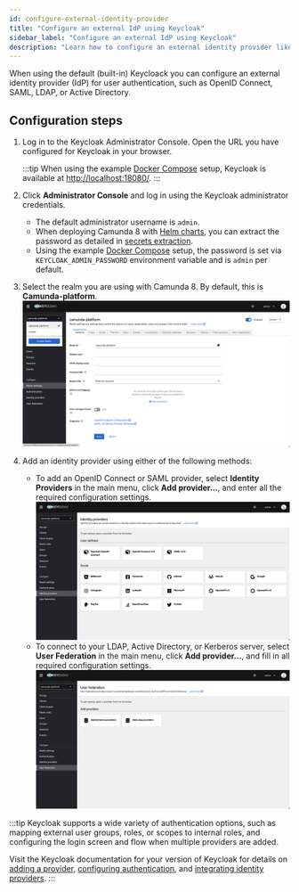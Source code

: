 ```yaml
---
id: configure-external-identity-provider
title: "Configure an external IdP using Keycloak"
sidebar_label: "Configure an external IdP using Keycloak"
description: "Learn how to configure an external identity provider like OpenID Connect, SAML, LDAP, or Active Directory."
---
```


When using the default (built-in) Keycloack you can configure an external identity provider (IdP) for user authentication, such as OpenID Connect, SAML, LDAP, or Active Directory.

## Configuration steps

1.  Log in to the Keycloak Administrator Console. Open the URL you have configured for Keycloak in your browser.

    :::tip
    When using the example [Docker Compose](/self-managed/quickstart/developer-quickstart/docker-compose.md) setup, Keycloak is available at [http://localhost:18080/](http://localhost:18080/).
    :::

2.  Click **Administrator Console** and log in using the Keycloak administrator credentials.

    - The default administrator username is `admin`.
    - When deploying Camunda 8 with [Helm charts](/self-managed/setup/overview.md), you can extract the password as detailed in [secrets extraction](/self-managed/installation-methods/helm/upgrade/index.md#secrets-extraction).
    - Using the example [Docker Compose](/self-managed/quickstart/developer-quickstart/docker-compose.md) setup, the password is set via `KEYCLOAK_ADMIN_PASSWORD` environment variable and is `admin` per default.

3.  Select the realm you are using with Camunda 8. By default, this is **Camunda-platform**.
    ![keycloak-realm-select](../img/keycloak-admin-realm-select.png)

4.  Add an identity provider using either of the following methods:
    - To add an OpenID Connect or SAML provider, select **Identity Providers** in the main menu, click **Add provider...**, and enter all the required configuration settings.
      ![keycloak-add-identity-provider](../img/keycloak-add-identity-provider.png)
    - To connect to your LDAP, Active Directory, or Kerberos server, select **User Federation** in the main menu, click **Add provider...**, and fill in all required configuration settings.
      ![keycloak-add-user-federation](../img/keycloak-add-user-federation.png)

:::tip
Keycloak supports a wide variety of authentication options, such as mapping external user groups, roles, or scopes to internal roles, and configuring the login screen and flow when multiple providers are added.

Visit the Keycloak documentation for your version of Keycloak for details on [adding a provider](https://www.keycloak.org/docs/latest/server_admin/#adding-a-provider),
[configuring authentication](https://www.keycloak.org/docs/latest/server_admin/index.html#configuring-authentication_server_administration_guide), and
[integrating identity providers](https://www.keycloak.org/docs/latest/server_admin/index.html#_identity_broker).
:::

